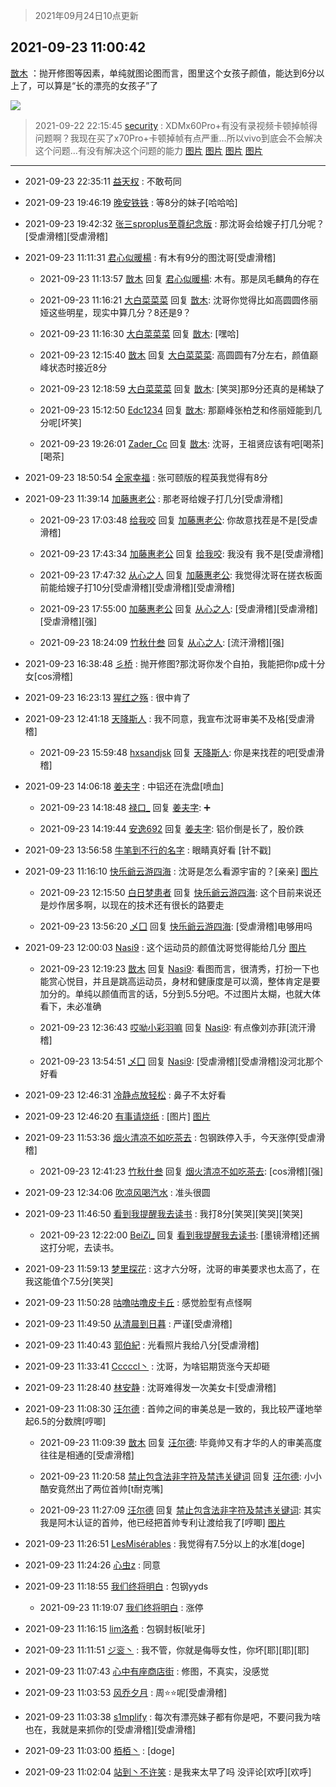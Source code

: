 > 2021年09月24日10点更新
<link rel="stylesheet" href="https://cdn.jsdelivr.net/gh/taotie6/sampleJSON@main/css/photo_show.css">
<meta name="referrer" content="no-referrer" />


 ## 2021-09-23 11:00:42 

 [㪚木](https://www.coolapk.com/feed/30195661?shareKey=NDQ2ODRhMTdlOTRkNjE0YmVkZTU~) ：抛开修图等因素，单纯就图论图而言，图里这个女孩子颜值，能达到6分以上了，可以算是“长的漂亮的女孩子”了 

<div class="album">
<img class="img-item" src="http://image.coolapk.com/feed/2019/0325/23/1081091_1553529027_3396@361x198.gif" />
</div>

> 2021-09-22 22:15:45 
> [security](https://www.coolapk.com/feed/30186891?shareKey=ZGNiNWQzYzQ3OGFmNjE0YmVkZTU~) : XDMx60Pro+有没有录视频卡顿掉帧得问题啊？我现在买了x70Pro+卡顿掉帧有点严重…所以vivo到底会不会解决这个问题…有没有解决这个问题的能力 
[图片](http://image.coolapk.com/feed/2021/0922/22/607880_d2a7ac42_0141_846@2494x3325.jpeg)
[图片](http://image.coolapk.com/feed/2021/0922/22/607880_6abb6556_0141_8463@2494x3325.jpeg)
[图片](http://image.coolapk.com/feed/2021/0922/22/607880_1f7c6743_0141_8465@2494x3325.jpeg)
[图片](http://image.coolapk.com/feed/2021/0922/22/607880_fef78285_0141_8467@2494x3325.jpeg)

 ------- 

- 2021-09-23 22:35:11 [益天权](uid=1248032) : 不敢苟同 

- 2021-09-23 19:46:19 [晚安铁铁](uid=2870621) : 等8分的妹子[哈哈哈] 

- 2021-09-23 19:42:32 [张三sproplus至尊纪念版](uid=3743353) : 那沈哥会给嫂子打几分呢？[受虐滑稽][受虐滑稽] 

- 2021-09-23 11:11:31 [君心似暖楊](uid=3303409) : 有木有9分的图沈哥[受虐滑稽] 

    - 2021-09-23 11:13:57 [㪚木](uid=1081091) 回复 [君心似暖楊](uid=3303409): 木有。那是凤毛麟角的存在 

    - 2021-09-23 11:16:21 [大白菜菜菜](uid=2081020) 回复 [㪚木](uid=1081091): 沈哥你觉得比如高圆圆佟丽娅这些明星，现实中算几分？8还是9？ 

    - 2021-09-23 11:16:30 [大白菜菜菜](uid=2081020) 回复 [㪚木](uid=1081091): [嘿哈] 

    - 2021-09-23 12:15:40 [㪚木](uid=1081091) 回复 [大白菜菜菜](uid=2081020): 高圆圆有7分左右，颜值巅峰状态时接近8分 

    - 2021-09-23 12:18:59 [大白菜菜菜](uid=2081020) 回复 [㪚木](uid=1081091): [笑哭]那9分还真的是稀缺了 

    - 2021-09-23 15:12:50 [Edc1234](uid=1151788) 回复 [㪚木](uid=1081091): 那巅峰张柏芝和佟丽娅能到几分呢[坏笑] 

    - 2021-09-23 19:26:01 [Zader_Cc](uid=1453125) 回复 [㪚木](uid=1081091): 沈哥，王祖贤应该有吧[喝茶][喝茶] 

- 2021-09-23 18:50:54 [全家幸福](uid=2237599) : 张可颐版的程英我觉得有8分 

- 2021-09-23 11:39:14 [加藤惠老公](uid=1266680) : 那老哥给嫂子打几分[受虐滑稽] 

    - 2021-09-23 17:03:48 [给我咬](uid=2169638) 回复 [加藤惠老公](uid=1266680): 你故意找茬是不是[受虐滑稽] 

    - 2021-09-23 17:43:34 [加藤惠老公](uid=1266680) 回复 [给我咬](uid=2169638): 我没有  我不是[受虐滑稽] 

    - 2021-09-23 17:47:32 [从心之人](uid=3359478) 回复 [加藤惠老公](uid=1266680): 我觉得沈哥在搓衣板面前能给嫂子打10分[受虐滑稽][受虐滑稽][受虐滑稽] 

    - 2021-09-23 17:55:00 [加藤惠老公](uid=1266680) 回复 [从心之人](uid=3359478): [受虐滑稽][受虐滑稽][受虐滑稽][强] 

    - 2021-09-23 18:24:09 [竹秋什叁](uid=2319428) 回复 [从心之人](uid=3359478): [流汗滑稽][强] 

- 2021-09-23 16:38:48 [彡桥](uid=3740933) : 抛开修图?那沈哥你发个自拍，我能把你p成十分女[cos滑稽] 

- 2021-09-23 16:23:13 [猩红之殇](uid=803648) : 很中肯了 

- 2021-09-23 12:41:18 [天降斯人](uid=3432732) : 我不同意，我宣布沈哥审美不及格[受虐滑稽] 

    - 2021-09-23 15:59:48 [hxsandjsk](uid=2621705) 回复 [天降斯人](uid=3432732): 你是来找茬的吧[受虐滑稽] 

- 2021-09-23 14:06:18 [姜夫字](uid=2347706) : 中铝还在洗盘[喷血] 

    - 2021-09-23 14:18:48 [禄口_](uid=1005884) 回复 [姜夫字](uid=2347706): ➕ 

    - 2021-09-23 14:19:44 [安逸692](uid=1171740) 回复 [姜夫字](uid=2347706): 铝价倒是长了，股价跌 

- 2021-09-23 13:56:58 [牛笔到不行的名字](uid=2374460) : 眼睛真好看 [针不戳] 

- 2021-09-23 11:16:10 [快乐爺云游四海](uid=3678818) : 沈哥是怎么看源宇宙的？[亲亲] [图片](http://image.coolapk.com/feed/2021/0923/11/3678818_ed751773_6968_8892@1400x1080.jpeg)

    - 2021-09-23 12:15:50 [白日梦患者](uid=533502) 回复 [快乐爺云游四海](uid=3678818): 这个目前来说还是炒作居多啊，以现在的技术还有很长的路要走 

    - 2021-09-23 13:56:20 [乄囗](uid=759206) 回复 [快乐爺云游四海](uid=3678818): [受虐滑稽]电够用吗 

- 2021-09-23 12:00:03 [Nasi9](uid=2003986) : 这个运动员的颜值沈哥觉得能给几分 [图片](http://image.coolapk.com/feed/2021/0923/12/2003986_547e88fc_9602_4501@480x270.gif)

    - 2021-09-23 12:19:23 [㪚木](uid=1081091) 回复 [Nasi9](uid=2003986): 看图而言，很清秀，打扮一下也能赏心悦目，并且是跳高运动员，身材和健康度是可以滴，整体肯定是要加分的。单纯以颜值而言的话，5分到5.5分吧。不过图片太糊，也就大体看下，未必准确 

    - 2021-09-23 12:36:43 [哎呦小彩羽嘛](uid=2830213) 回复 [Nasi9](uid=2003986): 有点像刘亦菲[流汗滑稽] 

    - 2021-09-23 13:54:51 [乄囗](uid=759206) 回复 [Nasi9](uid=2003986): [受虐滑稽][受虐滑稽]没河北那个好看 

- 2021-09-23 12:46:31 [冷静点放轻松](uid=503205) : 鼻子不太好看 

- 2021-09-23 12:46:20 [有事请烧纸](uid=1802946) : [图片] [图片](http://image.coolapk.com/feed/2021/0923/12/1802946_a736fe86_2378_7094@959x519.jpeg)

- 2021-09-23 11:53:36 [烟火清凉不如吃茶去](uid=4279524) : 包钢跌停入手，今天涨停[受虐滑稽] 

    - 2021-09-23 12:41:23 [竹秋什叁](uid=2319428) 回复 [烟火清凉不如吃茶去](uid=4279524): [cos滑稽][强] 

- 2021-09-23 12:34:06 [吹凉风喝汽水](uid=1078141) : 准头很圆 

- 2021-09-23 11:46:50 [看到我提醒我去读书](uid=2577914) : 我打8分[笑哭][笑哭][笑哭] 

    - 2021-09-23 12:22:00 [BeiZi_](uid=2094091) 回复 [看到我提醒我去读书](uid=2577914): [墨镜滑稽]还搁这打分呢，去读书。 

- 2021-09-23 11:59:13 [梦里探花](uid=836750) : 这才六分呀，沈哥的审美要求也太高了，在我这能值个7.5分[笑哭] 

- 2021-09-23 11:50:28 [咕噜咕噜皮卡丘](uid=3531276) : 感觉脸型有点怪啊 

- 2021-09-23 11:49:50 [从清晨到日暮](uid=1189787) : 严谨[受虐滑稽] 

- 2021-09-23 11:40:43 [郭伯紀](uid=2859803) : 光看照片我给八分[受虐滑稽] 

- 2021-09-23 11:33:41 [Cccccl丶](uid=7508619) : 沈哥，为啥铝期货涨今天却砸 

- 2021-09-23 11:28:40 [林安静](uid=1711813) : 沈哥难得发一次美女卡[受虐滑稽] 

- 2021-09-23 11:08:30 [汪尔德](uid=1595236) : 首帅之间的审美总是一致的，我比较严谨地举起6.5的分数牌[哼唧] 

    - 2021-09-23 11:09:39 [㪚木](uid=1081091) 回复 [汪尔德](uid=1595236): 毕竟帅又有才华的人的审美高度往往是相通的[受虐滑稽] 

    - 2021-09-23 11:20:58 [禁止包含法非字符及禁违关键词](uid=568901) 回复 [汪尔德](uid=1595236): 小小酷安竟然出了两位首帅[t耐克嘴] 

    - 2021-09-23 11:27:09 [汪尔德](uid=1595236) 回复 [禁止包含法非字符及禁违关键词](uid=568901): 其实我是阿木认证的首帅，他已经把首帅专利让渡给我了[哼唧] [图片](http://image.coolapk.com/feed/2021/0915/22/1595236_73a8f2f5_7799_8875@1148x989.jpeg)

- 2021-09-23 11:26:51 [LesMisérables](uid=860608) : 我觉得有7.5分以上的水准[doge] 

- 2021-09-23 11:24:26 [心虫z](uid=151532) : 同意 

- 2021-09-23 11:18:55 [我们终将明白](uid=3083973) : 包钢yyds 

    - 2021-09-23 11:19:07 [我们终将明白](uid=3083973) : 涨停 

- 2021-09-23 11:16:15 [lim洛希](uid=816320) : 包钢封板[呲牙] 

- 2021-09-23 11:11:51 [ジ衮丶](uid=494451) : 我不管，你就是侮辱女性，你坏[耶][耶][耶] 

- 2021-09-23 11:07:43 [心中有座商店街](uid=1636078) : 修图，不真实，没感觉 

- 2021-09-23 11:03:53 [风乔夕月](uid=2725527) : 周⭐⭐呢[受虐滑稽] 

- 2021-09-23 11:03:38 [s1mplify](uid=1732022) : 每次有漂亮妹子都有你是吧，不要问我为啥也在，我就是来抓你的[受虐滑稽][受虐滑稽] 

- 2021-09-23 11:03:00 [栢栢丶](uid=1105142) : [doge] 

- 2021-09-23 11:02:04 [站到丶不许笑](uid=1165627) : 是我来太早了吗 没评论[欢呼][欢呼] 

